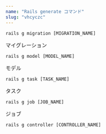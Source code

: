 ```yaml
---
name: "Rails generate コマンド"
slug: "vhcyczc"
---
```


```
rails g migration [MIGRATION_NAME]
```

マイグレーション

```
rails g model [MODEL_NAME]
```

モデル

```
rails g task [TASK_NAME]
```

タスク

```
rails g job [JOB_NAME]
```

ジョブ

```
rails g controller [CONTROLLER_NAME]
```


